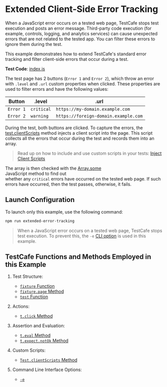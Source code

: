 # Extended Client-Side Error Tracking

When a JavaScript error occurs on a tested web page, TestCafe stops test execution and posts an error message. Third-party code execution (for example, controls, logging, and analytics services) can cause unexpected errors that are not related to the tested app. You can filter these errors to ignore them during the test.

This example demonstrates how to extend TestCafe's standard error tracking and filter client-side errors that occur during a test.

**Test Code**: [index.js](index.js)

The test page has 2 buttons (`Error 1` and `Error 2`), which throw an error with `.level` and `.url` custom properties when clicked. These properties are used to filter errors and have the following values:

|Button|.level|.url|
|------|--------|-----|
|`Error 1`|`critical`|`https://my-domain.example.com`|
|`Error 2`|`warning`|`https://foreign-domain.example.com`|

During the test, both buttons are clicked. To capture the errors, the [test.clientScripts](https://devexpress.github.io/testcafe/documentation/reference/test-api/test/clientscripts.html) method injects a client script into the page. This script collects all the errors that occur during the test and records them into an array.

> Read up on how to include and use custom scripts in your tests: [Inject Client Scripts](https://devexpress.github.io/testcafe/documentation/guides/advanced-guides/inject-client-scripts.html)

The array is then checked with the [Array.some](https://developer.mozilla.org/en-US/docs/Web/JavaScript/Reference/Global_Objects/Array/some) JavaScript method to find out whether any `critical` errors have occurred on the tested web page. If such errors have occurred, then the test passes, otherwise, it fails.

## Launch Configuration

To launch only this example, use the following command:

```sh
npm run extended-error-tracking
```

> When a JavaScript error occurs on a tested web page, TestCafe stops test execution. To prevent this, the `-e` [CLI option](https://devexpress.github.io/testcafe/documentation/reference/command-line-interface.html#-e---skip-js-errors) is used in this example.

## TestCafe Functions and Methods Employed in this Example

1. Test Structure:

   - [`fixture` Function](https://devexpress.github.io/testcafe/documentation/reference/test-api/global/fixture.html)
   - [`fixture.page` Method](https://devexpress.github.io/testcafe/documentation/reference/test-api/fixture/page.html)
   - [`test` Function](https://devexpress.github.io/testcafe/documentation/reference/test-api/global/test.html)

2. Actions:

   - [`t.click` Method](https://devexpress.github.io/testcafe/documentation/reference/test-api/testcontroller/click.html)

3. Assertion and Evaluation:

   - [`t.eval` Method](https://devexpress.github.io/testcafe/documentation/reference/test-api/testcontroller/eval.html)
   - [`t.expect.notOk` Method](https://devexpress.github.io/testcafe/documentation/reference/test-api/testcontroller/expect/notok.html)

4. Custom Scripts:

   - [`Test.clientScripts` Method](https://devexpress.github.io/testcafe/documentation/reference/test-api/test/clientscripts.html)

5. Command Line Interface Options:

   - [`-e`](https://devexpress.github.io/testcafe/documentation/reference/command-line-interface.html#-e---skip-js-errors)

